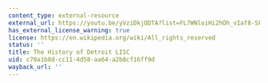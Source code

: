 ```yaml
---
content_type: external-resource
external_url: https://youtu.be/yVziDkjODTA?list=FL7WNloiHi2hOh_vIaf8-SFw
has_external_license_warning: true
license: https://en.wikipedia.org/wiki/All_rights_reserved
status: ''
title: The History of Detroit LISC
uid: c70a1b8d-cc11-4d58-aa64-a2b8cf16ff9d
wayback_url: ''
---
```

